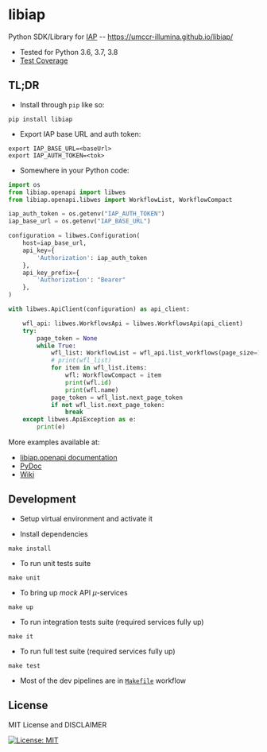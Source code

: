 # libiap

Python SDK/Library for [IAP](https://iap-docs.readme.io/docs) -- https://umccr-illumina.github.io/libiap/

- Tested for Python 3.6, 3.7, 3.8
- [Test Coverage](https://umccr-illumina.github.io/libiap/coverage/)

## TL;DR

- Install through ``pip`` like so:
```commandline
pip install libiap
```

- Export IAP base URL and auth token:
```
export IAP_BASE_URL=<baseUrl>
export IAP_AUTH_TOKEN=<tok>
```

- Somewhere in your Python code:
```python
import os
from libiap.openapi import libwes
from libiap.openapi.libwes import WorkflowList, WorkflowCompact

iap_auth_token = os.getenv("IAP_AUTH_TOKEN")
iap_base_url = os.getenv("IAP_BASE_URL")

configuration = libwes.Configuration(
    host=iap_base_url,
    api_key={
        'Authorization': iap_auth_token
    },
    api_key_prefix={
        'Authorization': "Bearer"
    },
)

with libwes.ApiClient(configuration) as api_client:

    wfl_api: libwes.WorkflowsApi = libwes.WorkflowsApi(api_client)
    try:
        page_token = None
        while True:
            wfl_list: WorkflowList = wfl_api.list_workflows(page_size=100, page_token=page_token)
            # print(wfl_list)
            for item in wfl_list.items:
                wfl: WorkflowCompact = item
                print(wfl.id)
                print(wfl.name)
            page_token = wfl_list.next_page_token
            if not wfl_list.next_page_token:
                break
    except libwes.ApiException as e:
        print(e)
```

More examples available at:
- [libiap.openapi documentation](https://umccr-illumina.github.io/libiap/openapi/)
- [PyDoc](https://umccr-illumina.github.io/libiap/libiap/)
- [Wiki](https://github.com/umccr-illumina/libiap/wiki)

## Development

- Setup virtual environment and activate it

- Install dependencies
```commandline
make install
```

- To run unit tests suite
```commandline
make unit
```

- To bring up _mock_ API _μ_-services
```commandline
make up
```

- To run integration tests suite (required services fully up)
```commandline
make it
```

- To run full test suite (required services fully up)
```commandline
make test
```

- Most of the dev pipelines are in [`Makefile`](Makefile) workflow


## License

MIT License and DISCLAIMER

[![License: MIT](https://img.shields.io/badge/License-MIT-yellow.svg)](https://opensource.org/licenses/MIT)

